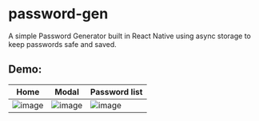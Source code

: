 # password-gen
A simple Password Generator built in React Native using async storage to keep passwords safe and saved.

## Demo:
| Home | Modal | Password list |
-------|-------|--------|
![image](https://github.com/pedrowerkhaizer/password-gen/assets/42971669/9894fad5-993c-4750-b8d1-249af0610d01)|![image](https://github.com/pedrowerkhaizer/password-gen/assets/42971669/703cd5dd-9f41-46ff-80d6-822b5ccbfeca)|![image](https://github.com/pedrowerkhaizer/password-gen/assets/42971669/30dd518b-df37-4642-b742-290fc85357c6)


